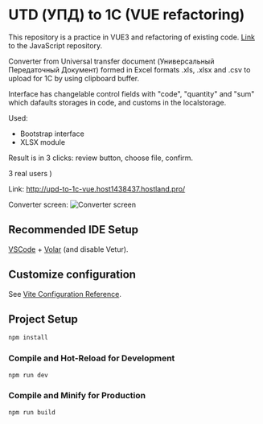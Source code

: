 # UTD (УПД) to 1C (VUE refactoring)

This repository is a practice in VUE3 and refactoring of existing code. [Link](https://github.com/dar-ju/tool.upd-to-1c.converter) to the JavaScript repository.

Converter from Universal transfer document (Универсальный Передаточный Документ) formed in Excel formats .xls, .xlsx and .csv to upload for 1C by using clipboard buffer.

Interface has changelable control fields with "code", "quantity" and "sum" which dafaults storages in code, and customs in the localstorage.

Used:

- Bootstrap interface
- XLSX module

Result is in 3 clicks: review button, choose file, confirm.

3 real users )

Link: http://upd-to-1c-vue.host1438437.hostland.pro/

Converter screen:
![Converter screen](http://_github-images.host1438437.hostland.pro/converter-screen1.jpg)

## Recommended IDE Setup

[VSCode](https://code.visualstudio.com/) + [Volar](https://marketplace.visualstudio.com/items?itemName=Vue.volar) (and disable Vetur).

## Customize configuration

See [Vite Configuration Reference](https://vite.dev/config/).

## Project Setup

```sh
npm install
```

### Compile and Hot-Reload for Development

```sh
npm run dev
```

### Compile and Minify for Production

```sh
npm run build
```
